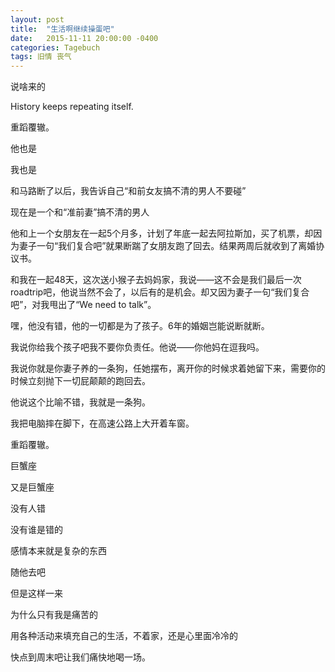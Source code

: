 ```yaml
---
layout: post
title:  "生活啊继续操蛋吧"
date:   2015-11-11 20:00:00 -0400
categories: Tagebuch
tags: 旧情 丧气
---
```


说啥来的

History keeps repeating itself.

重蹈覆辙。

他也是

我也是

和马路断了以后，我告诉自己“和前女友搞不清的男人不要碰”

现在是一个和“准前妻”搞不清的男人

他和上一个女朋友在一起5个月多，计划了年底一起去阿拉斯加，买了机票，却因为妻子一句“我们复合吧”就果断踹了女朋友跑了回去。结果两周后就收到了离婚协议书。

和我在一起48天，这次送小猴子去妈妈家，我说——这不会是我们最后一次roadtrip吧，他说当然不会了，以后有的是机会。却又因为妻子一句“我们复合吧”，对我甩出了“We need to talk”。

嘿，他没有错，他的一切都是为了孩子。6年的婚姻岂能说断就断。

我说你给我个孩子吧我不要你负责任。他说——你他妈在逗我吗。

我说你就是你妻子养的一条狗，任她摆布，离开你的时候求着她留下来，需要你的时候立刻抛下一切屁颠颠的跑回去。

他说这个比喻不错，我就是一条狗。

我把电脑摔在脚下，在高速公路上大开着车窗。

重蹈覆辙。

巨蟹座

又是巨蟹座

没有人错

没有谁是错的

感情本来就是复杂的东西

随他去吧

但是这样一来

为什么只有我是痛苦的

用各种活动来填充自己的生活，不着家，还是心里面冷冷的

快点到周末吧让我们痛快地喝一场。